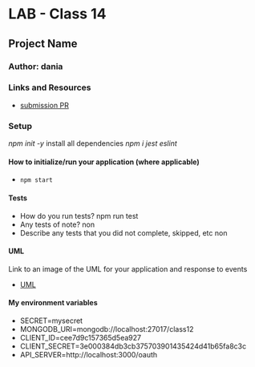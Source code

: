 # LAB - Class 14

## Project Name

### Author: dania

### Links and Resources

- [submission PR](https://github.com/401-advanced-javascript-dania/Lab-Class-13/pull/2)



### Setup
*npm init -y*
install all dependencies *npm i jest eslint*
#### How to initialize/run your application (where applicable)

- `npm start`

#### Tests

- How do you run tests?
npm run test
- Any tests of note?
non
- Describe any tests that you did not complete, skipped, etc
non
#### UML

Link to an image of the UML for your application and response to events
- [UML](https://github.com/401-advanced-javascript-dania/Lab-Class-13/blob/withMongo/IMG_20200214_011754.jpg)

####  My environment variables
- SECRET=mysecret
- MONGODB_URI=mongodb://localhost:27017/class12
- CLIENT_ID=cee7d9c157365d5ea927
- CLIENT_SECRET=3e000384db3cb375703901435424d41b65fa8c3c
- API_SERVER=http://localhost:3000/oauth
